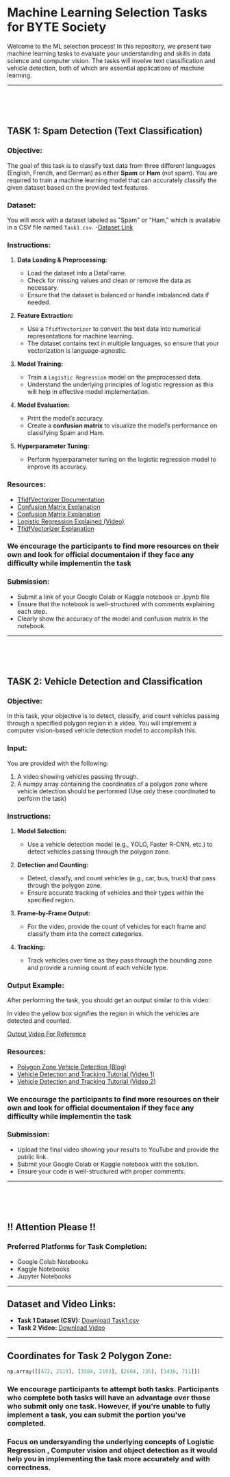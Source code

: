 # Machine Learning Selection Tasks for BYTE Society

Welcome to the ML selection process! In this repository, we present two machine learning tasks to evaluate your understanding and skills in data science and computer vision. The tasks will involve text classification and vehicle detection, both of which are essential applications of machine learning.

---
<br><br><br>

## **TASK 1: Spam Detection (Text Classification)**

### **Objective:**
The goal of this task is to classify text data from three different languages (English, French, and German) as either **Spam** or **Ham** (not spam). You are required to train a machine learning model that can accurately classify the given dataset based on the provided text features.

### **Dataset:**
You will work with a dataset labeled as "Spam" or "Ham," which is available in a CSV file named `Task1.csv`.
-[Dataset Link](https://drive.google.com/file/d/1RNtRUTEwBhNYO7fL-fLrX7Of15nqEZ_j/view?usp=sharing)

### **Instructions:**

1. **Data Loading & Preprocessing:**
   - Load the dataset into a DataFrame.
   - Check for missing values and clean or remove the data as necessary.
   - Ensure that the dataset is balanced or handle imbalanced data if needed.

2. **Feature Extraction:**
   - Use a `TfidfVectorizer` to convert the text data into numerical representations for machine learning.
   - The dataset contains text in multiple languages, so ensure that your vectorization is language-agnostic.

3. **Model Training:**
   - Train a `Logistic Regression` model on the preprocessed data.
   - Understand the underlying principles of logistic regression as this will help in effective model implementation.

4. **Model Evaluation:**
   - Print the model’s accuracy.
   - Create a **confusion matrix** to visualize the model’s performance on classifying Spam and Ham.

5. **Hyperparameter Tuning:**
   - Perform hyperparameter tuning on the logistic regression model to improve its accuracy.

### **Resources:**
- [TfidfVectorizer Documentation](https://scikit-learn.org/stable/modules/generated/sklearn.feature_extraction.text.TfidfVectorizer.html)
- [Confusion Matrix Explanation](https://www.youtube.com/watch?v=Kdsp6soqA7o)
- [Confusion Matrix Explanation](https://www.youtube.com/watch?v=vP06aMoz4v8)
- [Logistic Regression Explained (Video)](https://www.youtube.com/watch?v=het9HFqo1TQ&t=2778s)
- [TfidfVectorizer Explanation](https://www.youtube.com/watch?v=D2V1okCEsiE)

### **We encourage the participants to find more resources on their own and look for official documentaion if they face any difficulty while implementin the task** 

### **Submission:**
- Submit a link of your Google Colab or Kaggle notebook or .ipynb file 
- Ensure that the notebook is well-structured with comments explaining each step.
- Clearly show the accuracy of the model and confusion matrix in the notebook.




---
<br><br><br>




## **TASK 2: Vehicle Detection and Classification**

### **Objective:**
In this task, your objective is to detect, classify, and count vehicles passing through a specified polygon region in a video. You will implement a computer vision-based vehicle detection model to accomplish this.

### **Input:**
You are provided with the following:
1. A video showing vehicles passing through.
2. A numpy array containing the coordinates of a polygon zone where vehicle detection should be performed (Use only these coordinated to perform the task)

### **Instructions:**
1. **Model Selection:**
   - Use a vehicle detection model (e.g., YOLO, Faster R-CNN, etc.) to detect vehicles passing through the polygon zone.

2. **Detection and Counting:**
   - Detect, classify, and count vehicles (e.g., car, bus, truck) that pass through the polygon zone.
   - Ensure accurate tracking of vehicles and their types within the specified region.

3. **Frame-by-Frame Output:**
   - For the video, provide the count of vehicles for each frame and classify them into the correct categories.

4. **Tracking:**
   - Track vehicles over time as they pass through the bounding zone and provide a running count of each vehicle type.
### **Output Example:**
After performing the task, you should get an output similar to this video:

In video the yellow box signifies  the region in which the vehicles are detected and counted.

[Output Video For Reference](https://youtu.be/Th_IZ2NaPT8)

### **Resources:**
- [Polygon Zone Vehicle Detection (Blog)](https://blog.roboflow.com/polygonzone/)
- [Vehicle Detection and Tracking Tutorial (Video 1)](https://www.youtube.com/watch?v=l_kf9CfZ_8M)
- [Vehicle Detection and Tracking Tutorial (Video 2)](https://www.youtube.com/watch?v=3gL_p60Q70o)

### **We encourage the participants to find more resources on their own and look for official documentaion if they face any difficulty while implementin the task**

### **Submission:**
- Upload the final video showing your results to YouTube and provide the public link.
- Submit your Google Colab or Kaggle notebook with the solution.
- Ensure your code is well-structured with proper comments.

---
<br><br><br>

## **!! Attention Please !!**



### **Preferred Platforms for Task Completion:**
- Google Colab Notebooks
- Kaggle Notebooks
- Jupyter Notebooks

---

## Dataset and Video Links:

- **Task 1 Dataset (CSV):** [Download Task1.csv](https://drive.google.com/file/d/1RNtRUTEwBhNYO7fL-fLrX7Of15nqEZ_j/view?usp=sharing)
- **Task 2 Video:** [Download Video](https://drive.google.com/file/d/1sS1ojBw4skBhv9n7m9xiJrrY9sSmHv4G/view?usp=sharing)

---

## Coordinates for Task 2 Polygon Zone:
```python
np.array([[472, 2119], [3384, 2103], [2604, 735], [1436, 711]])
```

### **We encourage participants to attempt both tasks. Participants who complete both tasks will have an advantage over those who submit only one task. However, if you're unable to fully implement a task, you can submit the portion you've completed.**


### **Focus on undersyanding the underlying concepts of Logistic Regression  , Computer vision and object detection as it would help you in implementing the task more accurately and with correctness.**

